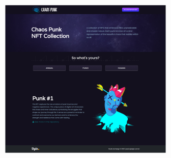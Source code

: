 <img src="https://github.com/jsantosi/CHAOSPUNK-NFT/blob/main/img/screencapture-file-C-Users-jmgsa-Desktop-projetos-js-aula-CHAOSPUNK-index-html-2024-03-02-20_14_38.png">
